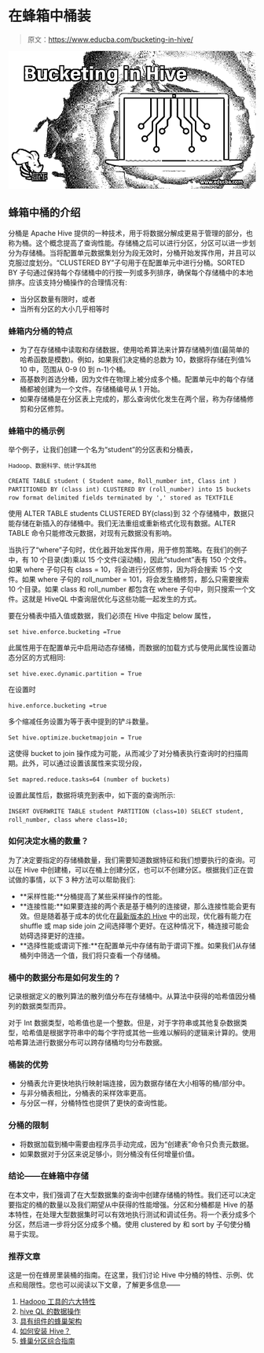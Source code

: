 # 在蜂箱中桶装

> 原文：<https://www.educba.com/bucketing-in-hive/>

![Bucketing in Hive](img/3560b739b7b20010f33d3a5233e527c4.png)



## 蜂箱中桶的介绍

分桶是 Apache Hive 提供的一种技术，用于将数据分解成更易于管理的部分，也称为桶。这个概念提高了查询性能。存储桶之后可以进行分区，分区可以进一步划分为存储桶。当将配置单元数据集划分为段无效时，分桶开始发挥作用，并且可以克服过度划分。“CLUSTERED BY”子句用于在配置单元中进行分桶。SORTED BY 子句通过保持每个存储桶中的行按一列或多列排序，确保每个存储桶中的本地排序。应该支持分桶操作的合理情况有:

*   当分区数量有限时，或者
*   当所有分区的大小几乎相等时

### 蜂箱内分桶的特点

*   为了在存储桶中读取和存储数据，使用哈希算法来计算存储桶列值(最简单的哈希函数是模数)。例如，如果我们决定桶的总数为 10，数据将存储在列值% 10 中，范围从 0-9 (0 到 n-1)个桶。
*   高基数列首选分桶，因为文件在物理上被分成多个桶。配置单元中的每个存储桶都被创建为一个文件。存储桶编号从 1 开始。
*   如果存储桶是在分区表上完成的，那么查询优化发生在两个层，称为存储桶修剪和分区修剪。

### 蜂箱中的桶示例

举个例子，让我们创建一个名为“student”的分区表和分桶表，

<small>Hadoop、数据科学、统计学&其他</small>

`CREATE TABLE student (
Student name,
Roll_number int,
Class int
) PARTITIONED BY (class int) CLUSTERED BY (roll_number) into 15 buckets row format delimited fields terminated by ',' stored as TEXTFILE`

使用 ALTER TABLE students CLUSTERED BY(class)到 32 个存储桶中，数据只能存储在新插入的存储桶中。我们无法重组或重新格式化现有数据。ALTER TABLE 命令只能修改元数据，对现有元数据没有影响。

当执行了“where”子句时，优化器开始发挥作用，用于修剪策略。在我们的例子中，有 10 个目录(类)乘以 15 个文件(滚动桶)，因此“student”表有 150 个文件。如果 where 子句只有 class = 10，将会进行分区修剪，因为将会搜索 15 个文件。如果 where 子句的 roll_number = 101，将会发生桶修剪，那么只需要搜索 10 个目录。如果 class 和 roll_number 都包含在 where 子句中，则只搜索一个文件。这就是 HiveQL 中查询层优化与这些功能一起发生的方式。

要在分桶表中插入值或数据，我们必须在 Hive 中指定 below 属性，

`set hive.enforce.bucketing =True`

此属性用于在配置单元中启用动态存储桶，而数据的加载方式与使用此属性设置动态分区的方式相同:

`set hive.exec.dynamic.partition = True`

在设置时

`hive.enforce.bucketing =true`

多个缩减任务设置为等于表中提到的铲斗数量。

`Set hive.optimize.bucketmapjoin = True`

这使得 bucket to join 操作成为可能，从而减少了对分桶表执行查询时的扫描周期。此外，可以通过设置该属性来实现分段，

`Set mapred.reduce.tasks=64 (number of buckets)`

设置此属性后，数据将填充到表中，如下面的查询所示:

`INSERT OVERWRITE TABLE student
PARTITION (class=10)
SELECT student, roll_number, class where class=10;`

### 如何决定水桶的数量？

为了决定要指定的存储桶数量，我们需要知道数据特征和我们想要执行的查询。可以在 Hive 中创建桶，可以在桶上创建分区，也可以不创建分区。根据我们正在尝试做的事情，以下 3 种方法可以帮助我们:

*   **采样性能:**分桶提高了某些采样操作的性能。
*   **连接性能:**如果要连接的两个表是基于桶列的连接键，那么连接性能会更有效。但是随着基于成本的优化在[最新版本的 Hive](https://www.educba.com/hive-versions/) 中的出现，优化器有能力在 shuffle 或 map side join 之间选择哪个更好。在这种情况下，桶连接可能会妨碍选择更好的连接。
*   **选择性能或谓词下推:**在配置单元中存储有助于谓词下推。如果我们从存储桶列中筛选一个值，我们将只查看一个存储桶。

### 桶中的数据分布是如何发生的？

记录根据定义的散列算法的散列值分布在存储桶中。从算法中获得的哈希值因分桶列的数据类型而异。

对于 Int 数据类型，哈希值也是一个整数。但是，对于字符串或其他复杂数据类型，哈希值是根据字符串中的每个字符或其他一些难以解码的逻辑来计算的。使用哈希算法进行数据分布可以跨存储桶均匀分布数据。

### 桶装的优势

*   分桶表允许更快地执行映射端连接，因为数据存储在大小相等的桶/部分中。
*   与非分桶表相比，分桶表的采样效率更高。
*   与分区一样，分桶特性也提供了更快的查询性能。

### 分桶的限制

*   将数据加载到桶中需要由程序员手动完成，因为“创建表”命令只负责元数据。
*   如果数据对于分区来说足够小，则分桶没有任何增量价值。

### 结论——在蜂箱中存储

在本文中，我们强调了在大型数据集的查询中创建存储桶的特性。我们还可以决定要指定的桶的数量以及我们期望从中获得的性能增强。分区和分桶都是 Hive 的基本特性，在处理大型数据集时可以有效地执行测试和调试任务。将一个表分成多个分区，然后进一步将分区分成多个桶。使用 clustered by 和 sort by 子句使分桶易于实现。

### 推荐文章

这是一份在蜂房里装桶的指南。在这里，我们讨论 Hive 中分桶的特性、示例、优点和局限性。您也可以阅读以下文章，了解更多信息——

1.  [Hadoop 工具的六大特性](https://www.educba.com/hadoop-tools/)
2.  [hive QL 的数据操作](https://www.educba.com/hiveql/)
3.  [具有组件的蜂巢架构](https://www.educba.com/hive-architecture/)
4.  [如何安装 Hive？](https://www.educba.com/hive-installation/)
5.  [蜂巢分区综合指南](https://www.educba.com/partitioning-in-hive/)





